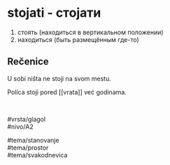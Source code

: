 # stojati - стојати

1. стоять (находиться в вертикальном положении)  
2. находиться (быть размещённым где-то)

## Rečenice

U sobi ništa ne stoji na svom mestu.

Polica stoji pored [[vrata]] već godinama.

<br>

#vrsta/glagol  
#nivo/A2  

#tema/stanovanje  
#tema/prostor  
#tema/svakodnevica  
